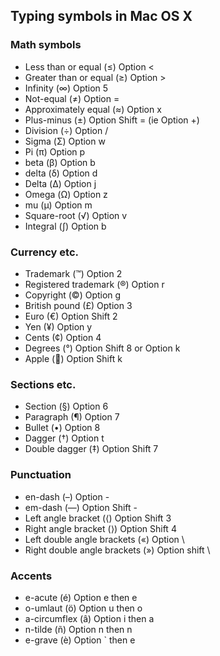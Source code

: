 ## Typing symbols in Mac OS X

### Math symbols

- Less than or equal (&le;) Option <
- Greater than or equal (&ge;) Option >
- Infinity (&infin;) Option 5
- Not-equal (&ne;) Option =
- Approximately equal (&asymp;) Option x
- Plus-minus (&plusmn;) Option Shift = (ie Option +)
- Division (&divide;) Option /
- Sigma (&Sigma;) Option w
- Pi (&pi;) Option p
- beta (&beta;) Option b
- delta (&delta;) Option d
- Delta (&Delta;) Option j
- Omega (&Omega;) Option z
- mu (&micro;) Option m
- Square-root (&radic;) Option v
- Integral (&int;) Option b


### Currency etc.

- Trademark (&trade;) Option 2
- Registered trademark (&reg;) Option r
- Copyright (&copy;) Option g
- British pound (&pound;) Option 3
- Euro (&euro;) Option Shift 2
- Yen (&yen;) Option y
- Cents (&cent;) Option 4
- Degrees (&deg;) Option Shift 8 or Option k
- Apple (&#63743;) Option Shift k


### Sections etc.

- Section (&sect;) Option 6
- Paragraph (&para;) Option 7
- Bullet (&bull;) Option 8
- Dagger (&dagger;) Option t
- Double dagger (&Dagger;) Option Shift 7

### Punctuation

- en-dash (&ndash;) Option -
- em-dash (&mdash;) Option Shift -
- Left angle bracket (&lang;) Option Shift 3
- Right angle bracket (&rang;) Option Shift 4
- Left double angle brackets (&laquo;) Option \
- Right double angle brackets (&raquo;) Option shift \

### Accents

- e-acute (&eacute;) Option e then e
- o-umlaut (&ouml;) Option u then o
- a-circumflex (&acirc;) Option i then a
- n-tilde (&ntilde;) Option n then n
- e-grave (&egrave;) Option ` then e
